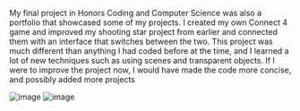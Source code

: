 My final project in Honors Coding and Computer Science was also a portfolio that showcased some of my projects. I created my own Connect 4 game and improved my shooting star project from earlier and connected them with an interface that switches between the two. This project was much different than anything I had coded before at the time, and I learned a lot of new techniques such as using scenes and transparent objects. If I were to improve the project now, I would have made the code more concise, and possibly added more projects

![image](https://github.com/nolancrandall/Nolan-Coding-Portfolio/assets/51757666/af207ee3-3fcc-4dfd-90c4-bbbb589f8de4)
![image](https://github.com/nolancrandall/Nolan-Coding-Portfolio/assets/51757666/5b4c12a5-46a5-42cd-aff6-bdac970ae112)


